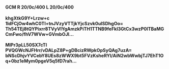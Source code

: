 #### GCM R 20/0c/400 L 20/0c/400
**khgXtkG9Y+Lrzw+c**<br/>**1ldFCjOw4whC0Tl+tnJVzyVTTjkYjcSzvk0uISDhgOo=**<br/>**Th54TEj8tQYPixrr8TVyVlYgAmzkPiTH1TTNB9feFkl3GtCx3wzP0lTBaMGCmFwo/fhV7WVw+GVmbOJI...**<br/><br/>
**MlPr3pLL50SX7cTI**<br/>**PVQGWcNJFHrr/vDALpZ8P+gDBcizRWpkOpSyQAg7uzA=**<br/>**bNScDhjvYVCebY8UEs8zWWX9bt5FVzKsheRYI/AiN2wbWwbjTJ7EhT1Oq+0bz1eMym0pgeV5q5fD7rah...**